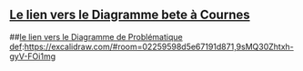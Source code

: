 ## [Le lien vers le Diagramme bete à Cournes][def]

[def]: https://excalidraw.com/#json=A3GrSkIhkf9fN-h3-EOC5,EnTAAeO4QimNPoTuMqPXTA

##[le lien vers le Diagramme de Problématique][def]
[def]:https://excalidraw.com/#room=02259598d5e67191d871,9sMQ30Zhtxh-gyV-FOi1mg
